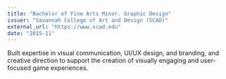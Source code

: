 ```yaml
---
title: "Bachelor of Fine Arts Minor. Graphic Design"
issuer: "Savannah College of Art and Design (SCAD)"
external_url: "https://www.scad.edu"
date: "2015-11"
---
```


Built expertise in visual communication, UI/UX design, and branding, and creative direction to support the creation of visually engaging and user-focused game experiences.